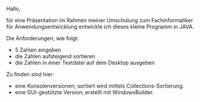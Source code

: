 Hallo,

für eine Präsentation im Rahmen meiner Umschulung zum Fachinformatiker für Anwendungsentwicklung 
entwickle ich dieses kleine Programm in JAVA.

Die Anforderungen, wie folgt:
- 5 Zahlen eingeben
- die Zahlen aufsteigend sortieren
- die Zahlen in einer Textdatei auf dem Desktop ausgeben

Zu finden sind hier:
- eine Konsolenversionen; sortiert wird mittels Collections-Sortierung.
- eine GUI-gestützte Version; erstellt mit WindowsBuilder.
